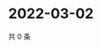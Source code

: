 # 2022-03-02

共 0 条

<!-- BEGIN WEIBO -->
<!-- 最后更新时间 Wed Mar 02 2022 21:15:46 GMT+0800 (China Standard Time) -->

<!-- END WEIBO -->
